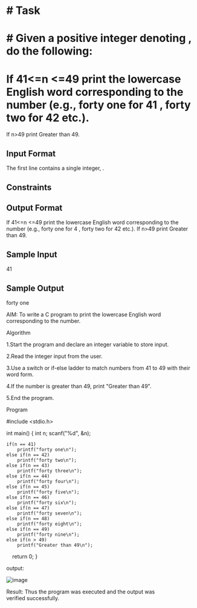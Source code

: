 # # Task

# # Given a positive integer denoting , do the following:

# If  41<=n <=49 print the lowercase English word corresponding to the number (e.g., forty one for 41 , forty two for 42 etc.).
If n>49 print Greater than 49.
## Input Format

The first line contains a single integer, .

## Constraints

## Output Format

If  41<=n <=49 print the lowercase English word corresponding to the number (e.g., forty one for 4 , forty two for 42 etc.).
If n>49 print Greater than 49.
## Sample Input

41
## Sample Output

forty one

AIM:
To write a C program to print the lowercase English word corresponding to the number.

Algorithm

1.Start the program and declare an integer variable to store input.

2.Read the integer input from the user.

3.Use a switch or if-else ladder to match numbers from 41 to 49 with their word form.

4.If the number is greater than 49, print "Greater than 49".

5.End the program.

Program

#include <stdio.h>

int main()
{
    int n;
    scanf("%d", &n);

    if(n == 41)
        printf("forty one\n");
    else if(n == 42)
        printf("forty two\n");
    else if(n == 43)
        printf("forty three\n");
    else if(n == 44)
        printf("forty four\n");
    else if(n == 45)
        printf("forty five\n");
    else if(n == 46)
        printf("forty six\n");
    else if(n == 47)
        printf("forty seven\n");
    else if(n == 48)
        printf("forty eight\n");
    else if(n == 49)
        printf("forty nine\n");
    else if(n > 49)
        printf("Greater than 49\n");

    return 0;
}

output:

![image](https://github.com/user-attachments/assets/b238ad7e-62b2-411d-a2ed-066b267bae5f)



Result:
    Thus the program was executed and the output was verified successfully.
